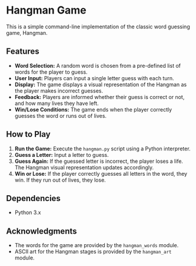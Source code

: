 # Hangman Game

This is a simple command-line implementation of the classic word guessing game, Hangman.

## Features

- **Word Selection:** A random word is chosen from a pre-defined list of words for the player to guess.
- **User Input:** Players can input a single letter guess with each turn.
- **Display:** The game displays a visual representation of the Hangman as the player makes incorrect guesses.
- **Feedback:** Players are informed whether their guess is correct or not, and how many lives they have left.
- **Win/Lose Conditions:** The game ends when the player correctly guesses the word or runs out of lives.

## How to Play

1. **Run the Game:** Execute the `hangman.py` script using a Python interpreter.
2. **Guess a Letter:** Input a letter to guess.
3. **Guess Again:** If the guessed letter is incorrect, the player loses a life. The Hangman visual representation updates accordingly.
4. **Win or Lose:** If the player correctly guesses all letters in the word, they win. If they run out of lives, they lose.

## Dependencies

- Python 3.x

## Acknowledgments

- The words for the game are provided by the `hangman_words` module.
- ASCII art for the Hangman stages is provided by the `hangman_art` module.
